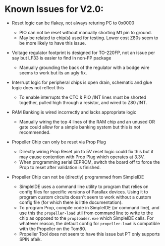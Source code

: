 # Known Issues for V2.0:* Reset logic can be flakey, not always returing PC to 0x0000	* PIO can not be reset without manually shorting M1 pin to ground.	* May be related to chip(s) used for testing.  Lower cost Z80s seem to be more likely to have this issue.* Voltage regulator footprint is designed for TO-220FP, not an issue per say but LF33 is easier to find in non-FP package	* Manually grounding the back of the regulator with a bodge wire seems to work but its an ugly fix.* Interrupt logic for peripheral chips is open drain, schematic and glue logic does not reflect this	* To enable interrupts the CTC & PIO /INT lines must be shorted together, pulled high through a resistor, and wired to Z80 /INT.* RAM Banking is wired incorrectly and lacks appropriate logic	* Manually wiring the top 4 lines of the RAM chip and an unused OR gate could allow for a simple banking system but this is not recommended.* Propeller Chip can only be reset via Prop Plug	* Directly wiring Prop Reset pin to 5V reset logic could fix this but it may cause contention with Prop Plug which operates at 3.3V.	* When programming serial EEPROM, switch the board off to force the Prop to reset after validation is finished.* Propeller Chip can not be (directly) programmed from SimpleIDE	* SimpleIDE uses a command line utility to program that relies on config files for specific versions of Parallax devices.  Using it to program custom circuits doesn't seem to work without a custom config file (for which there is little documentation).	* To program Prop, compile code in SimpleIDE (or command line), and use this the `propeller-load` util from command line to write to the chip as opposed to the `proploader.exe` which SimpleIDE calls.  For whatever reason, the default config for `propeller-load` is compatible with the Propeller on the Tom80.	* Propeller Tool does not seem to have this issue but PT only supports SPIN afaik.